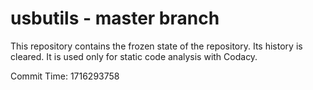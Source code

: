 # usbutils - master branch

This repository contains the frozen state of the repository.
Its history is cleared. It is used only for static code
analysis with Codacy.

Commit Time: 1716293758